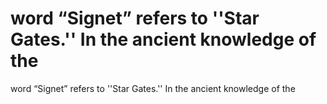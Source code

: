# word “Signet” refers to ''Star Gates.'' In the ancient knowledge of the

word “Signet” refers to ''Star Gates.'' In the ancient knowledge of the